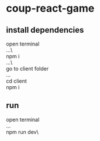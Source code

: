 # coup-react-game

## install dependencies

open terminal\
...\  
npm i\
...\  
go to client folder\
...\
cd client\
npm i

## run

open terminal\
...\
npm run dev\
